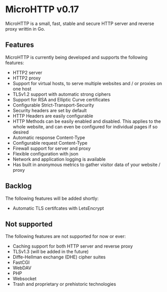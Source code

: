 # MicroHTTP v0.17
MicroHTTP is a small, fast, stable and secure HTTP server and reverse proxy writtin in Go.

## Features
MicroHTTP is currently being developed and supports the following features:<br>
* HTTP2 server
* HTTP2 proxy
* Support for virtual hosts, to serve multiple websites and / or proxies on one host
* TLSv1.2 support with automatic strong ciphers
* Support for RSA and Elliptic Curve certificates
* Configurable Strict-Transport-Security
* Security headers are set by default
* HTTP Headers are easily configurable
* HTTP Methods can be easily enabled and disabled. This applies to the whole website, and can even be configured for individual pages if so desired
* Automatic response Content-Type
* Configurable request Content-Type
* Firewall support for server and proxy
* Flexible configuration with json
* Network and application logging is available
* Has built in anonymous metrics to gather visitor data of your website / proxy<br>

## Backlog
The following features will be added shortly:<br>
* Automatic TLS certifcates with LetsEncrypt

## Not supported
The following features are not supported for now or ever:<br>
* Caching support for both HTTP server and reverse proxy
* TLSv1.3 (will be added in the future)
* Diffe-Hellman exchange (DHE) cipher suites
* FastCGI
* WebDAV
* PHP
* Websocket
* Trash and proprietary or prehistoric technologies
